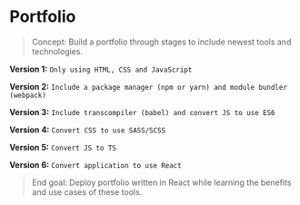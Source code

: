 # Portfolio

> Concept: Build a portfolio through stages to include newest tools and technologies.

**Version 1:** `Only using HTML, CSS and JavaScript`

**Version 2:** `Include a package manager (npm or yarn) and module bundler (webpack)`

**Version 3:** `Include transcompiler (babel) and convert JS to use ES6`

**Version 4:** `Convert CSS to use SASS/SCSS`

**Version 5:** `Convert JS to TS`

**Version 6:** `Convert application to use React`

> End goal: Deploy portfolio written in React while learning the benefits and use cases of these tools.
